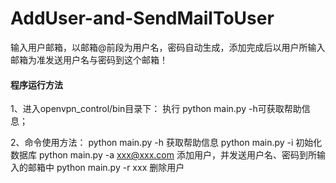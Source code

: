 # AddUser-and-SendMailToUser
输入用户邮箱，以邮箱@前段为用户名，密码自动生成，添加完成后以用户所输入邮箱为准发送用户名与密码到这个邮箱！


#### 程序运行方法 ######

1、进入openvpn_control/bin目录下：
	执行 python main.py -h可获取帮助信息；

2、命令使用方法：
	python main.py -h
		获取帮助信息
	python main.py -i
		初始化数据库
	python main.py -a xxx@xxx.com
		添加用户，并发送用户名、密码到所输入的邮箱中
	python main.py -r xxx
		删除用户